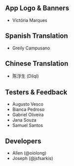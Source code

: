 ## App Logo & Banners
- Victória Marques

## Spanish Translation
- Greily Campusano

## Chinese Translation
- 陈浮生 (Dilql)

## Testers & Feedback
- Augusto Vesco
- Bianca Pedroso
- Gabriel Oliveira
- Jana Souza
- Samuel Santos

## Developers
- Allen (@oiolong)
- Joseph (@jsfsarkis)
